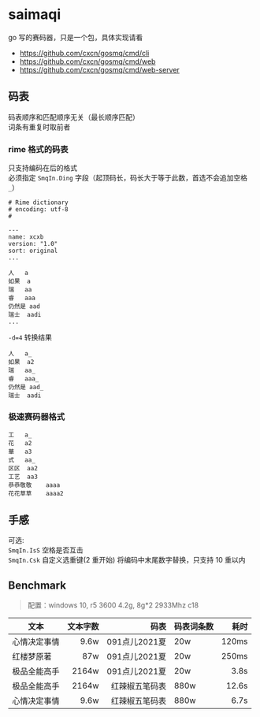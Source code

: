 # saimaqi

go 写的赛码器，只是一个包，具体实现请看

- <https://github.com/cxcn/gosmq/cmd/cli>
- <https://github.com/cxcn/gosmq/cmd/web>
- <https://github.com/cxcn/gosmq/cmd/web-server>


## 码表

码表顺序和匹配顺序无关（最长顺序匹配）  
词条有重复时取前者

### rime 格式的码表

只支持编码在后的格式  
必须指定 `SmqIn.Ding` 字段（起顶码长，码长大于等于此数，首选不会追加空格 `_`）  

```
# Rime dictionary
# encoding: utf-8
#

---
name: xcxb
version: "1.0"
sort: original
...

人	a
如果	a
瑞	aa
睿	aaa
仍然是	aad
瑞士	aadi
...
```

`-d=4` 转换结果

```
人	a_
如果	a2
瑞	aa_
睿	aaa_
仍然是	aad_
瑞士	aadi
```

### 极速赛码器格式

```
工	a_
花	a2
華	a3
式	aa_
区区	aa2
工艺	aa3
恭恭敬敬	aaaa
花花草草	aaaa2
```

## 手感

可选:  
`SmqIn.IsS` 空格是否互击  
`SmqIn.Csk` 自定义选重键(2 重开始) 
将编码中末尾数字替换，只支持 10 重以内

## Benchmark

> 配置：windows 10, r5 3600 4.2g, 8g\*2 2933Mhz c18

| 文本         | 文本字数 |          码表 | 码表词条数 |  耗时 |
| ------------ | -------: | ------------: | ---------- | ----: |
| 心情决定事情 |     9.6w | 091点儿2021夏 | 20w        | 120ms |
| 红楼梦原著   |      87w | 091点儿2021夏 | 20w        | 250ms |
| 极品全能高手 |    2164w | 091点儿2021夏 | 20w        |  3.8s |
| 极品全能高手 |    2164w | 红辣椒五笔码表 | 880w       | 12.6s |
| 心情决定事情 |     9.6w | 红辣椒五笔码表 | 880w       |  6.7s |
